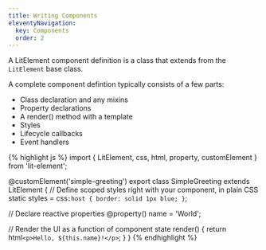 ```yaml
---
title: Writing Components
eleventyNavigation:
  key: Components
  order: 2
---
```


A LitElement component definition is a class that extends from the `LitElement` base class.

A complete component defintion typically consists of a few parts:
 * Class declaration and any mixins
 * Property declarations
 * A render() method with a template
 * Styles
 * Lifecycle callbacks
 * Event handlers

{% highlight js %}
import { LitElement, css, html, property, customElement } from 'lit-element';

@customElement('simple-greeting')
export class SimpleGreeting extends LitElement {
  // Define scoped styles right with your component, in plain CSS
  static styles = css`
    :host {
      border: solid 1px blue;
    }
  `;

  // Declare reactive properties
  @property()
  name = 'World';

  // Render the UI as a function of component state
  render() {
    return html`<p>Hello, ${this.name}!</p>`;
  }
}
{% endhighlight %}
